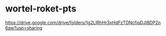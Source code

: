 # wortel-roket-pts
https://drive.google.com/drive/folders/1g2LIRhHr3xHdFzTDNcfiqDJl8DP2n6aw?usp=sharing
